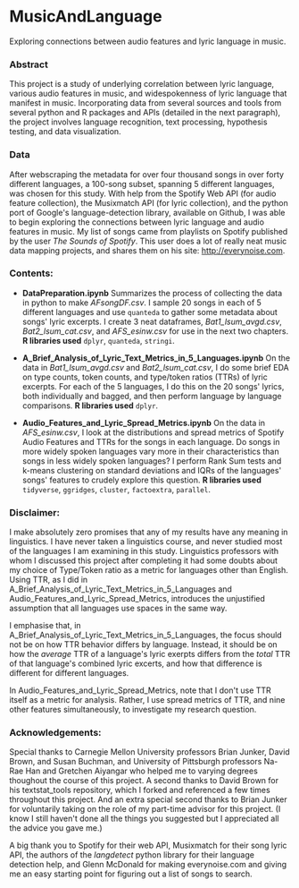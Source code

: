 # MusicAndLanguage
Exploring connections between audio features and lyric language in music.

### Abstract

This project is a study of underlying correlation between lyric language, various audio features in music, and widespokenness of lyric language that manifest in music. Incorporating data from several sources and tools from several python and R packages and APIs (detailed in the next paragraph), the project involves language recognition, text processing, hypothesis testing, and data visualization. 

### Data

After webscraping the metadata for over four thousand songs in over forty different languages, a 100-song subset, spanning 5 different languages, was chosen for this study. With help from the Spotify Web API (for audio feature collection), the Musixmatch API (for lyric collection), and the python port of Google's language-detection library, available on Github, I was able to begin exploring the connections between lyric language and audio features in music. My list of songs came from playlists on Spotify published by the user *The Sounds of Spotify*. This user does a lot of really neat music data mapping projects, and shares them on his site: http://everynoise.com. 

### Contents:

* **DataPreparation.ipynb** Summarizes the process of collecting the data in python to make *AFsongDF.csv*. I sample 20 songs in each of 5 different languages and use `quanteda` to gather some metadata about songs' lyric excerpts. I create 3 neat dataframes, *Bat1_lsum_avgd.csv*, *Bat2_lsum_cat.csv*, and *AFS_esinw.csv* for use in the next two chapters. **R libraries used** `dplyr`, `quanteda`, `stringi`.

* **A_Brief_Analysis_of_Lyric_Text_Metrics_in_5_Languages.ipynb** On the data in *Bat1_lsum_avgd.csv* and *Bat2_lsum_cat.csv*, I do some brief EDA on type counts, token counts, and type/token ratios (TTRs) of lyric excerpts. For each of the 5 languages, I do this on the 20 songs' lyrics, both individually and bagged, and then perform language by language comparisons. **R libraries used** `dplyr`.

* **Audio_Features_and_Lyric_Spread_Metrics.ipynb** On the data in *AFS_esinw.csv*, I look at the distributions and spread metrics of Spotify Audio Features and TTRs for the songs in each language. Do songs in more widely spoken languages vary more in their characteristics than songs in less widely spoken languages? I perform Rank Sum tests and k-means clustering on standard deviations and IQRs of the languages' songs' features to crudely explore this question. **R libraries used** `tidyverse`, `ggridges`, `cluster`, `factoextra`, `parallel`.

### Disclaimer:

I make absolutely zero promises that any of my results have any meaning in linguistics. I have never taken a linguistics course, and never studied most of the languages I am examining in this study. Linguistics professors with whom I discussed this project after completing it had some doubts about my choice of Type/Token ratio as a metric for languages other than English. Using TTR, as I did in A_Brief_Analysis_of_Lyric_Text_Metrics_in_5_Languages and Audio_Features_and_Lyric_Spread_Metrics, introduces the unjustified assumption that all languages use spaces in the same way. 

I emphasise that, in A_Brief_Analysis_of_Lyric_Text_Metrics_in_5_Languages, the focus should not be on how TTR behavior differs by language. Instead, it should be on how the *average* TTR of a language's lyric exerpts differs from the *total* TTR of that language's combined lyric excerts, and how that difference is different for different languages.

In Audio_Features_and_Lyric_Spread_Metrics, note that I don't use TTR itself as a metric for analysis. Rather, I use spread metrics of TTR, and nine other features simultaneously, to investigate my research question. 

### Acknowledgements:

Special thanks to Carnegie Mellon University professors Brian Junker, David Brown, and Susan Buchman, and University of Pittsburgh professors Na-Rae Han and Gretchen Aiyangar who helped me to varying degrees thoughout the course of this project. A second thanks to David Brown for his textstat_tools repository, which I forked and referenced a few times throughout this project. And an extra special second thanks to Brian Junker for voluntarily taking on the role of my part-time advisor for this project. (I know I still haven't done all the things you suggested but I appreciated all the advice you gave me.)

A big thank you to Spotify for their web API, Musixmatch for their song lyric API, the authors of the *langdetect* python library for their language detection help, and Glenn McDonald for making everynoise.com and giving me an easy starting point for figuring out a list of songs to search. 
